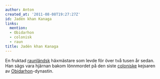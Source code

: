 ```yaml
---
author: Anton
created_at: '2011-08-08T19:27:27Z'
id: Jadén khan Kanaga
links:
  mention:
  - Obidarhon
  - colonisk
  - raun
title: Jadén khan Kanaga
---
```


En fruktad [raunländsk] häxmästare som levde för över två tusen år sedan. Han sägs vara hjärnan
bakom lönnmordet på den siste [coloniske] kejsaren av [Obidarhon]-dynastin.

  [raunländsk]: raun
  [coloniske]: colonisk
  [Obidarhon]: Obidarhon
